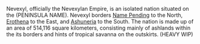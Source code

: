 Nevexyl, officially the Nevexylan Empire, is an isolated nation situated
on the (PENINSULA NAME). Nevexyl borders [Name
Pending](Name_Pending "wikilink") to the North,
[Erothena](Erothena "wikilink") to the East, and
[Ashuneria](Ashuneria "wikilink") to the South. The nation is made up of
an area of 514,116 square kilometers, consisting mainly of ashlands
within the its borders and hints of tropical savanna on the outskirts.
(HEAVY WIP)